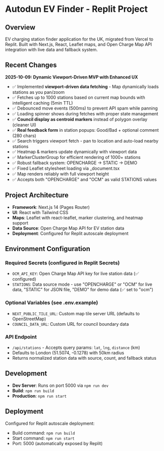 # Autodun EV Finder - Replit Project

## Overview
EV charging station finder application for the UK, migrated from Vercel to Replit. Built with Next.js, React, Leaflet maps, and Open Charge Map API integration with live data and fallback system.

## Recent Changes
**2025-10-09: Dynamic Viewport-Driven MVP with Enhanced UX**
- ✅ Implemented **viewport-driven data fetching** - Map dynamically loads stations as you pan/zoom
- ✅ Fetches up to 1000 stations based on current map bounds with intelligent caching (5min TTL)
- ✅ Debounced move events (500ms) to prevent API spam while panning
- ✅ Loading spinner shows during fetches with proper state management
- ✅ **Council display as centroid markers** instead of polygon overlay (cleaner UI)
- ✅ **Real feedback form** in station popups: Good/Bad + optional comment (280 chars)
- ✅ Search triggers viewport fetch - pan to location and auto-load nearby stations
- ✅ Heatmap & markers update dynamically with viewport data
- ✅ MarkerClusterGroup for efficient rendering of 1000+ stations
- ✅ Robust fallback system: OPENCHARGE → STATIC → DEMO
- ✅ Fixed Leaflet stylesheet loading via _document.tsx
- ✅ Map renders reliably with full viewport height
- ✅ Accepts both "OPENCHARGE" and "OCM" as valid STATIONS values

## Project Architecture
- **Framework**: Next.js 14 (Pages Router)
- **UI**: React with Tailwind CSS
- **Maps**: Leaflet with react-leaflet, marker clustering, and heatmap support
- **Data Source**: Open Charge Map API for EV station data
- **Deployment**: Configured for Replit autoscale deployment

## Environment Configuration
### Required Secrets (configured in Replit Secrets)
- `OCM_API_KEY`: Open Charge Map API key for live station data (✅ configured)
- `STATIONS`: Data source mode - use "OPENCHARGE" or "OCM" for live data, "STATIC" for JSON file, "DEMO" for demo data (✅ set to "ocm")

### Optional Variables (see .env.example)
- `NEXT_PUBLIC_TILE_URL`: Custom map tile server URL (defaults to OpenStreetMap)
- `COUNCIL_DATA_URL`: Custom URL for council boundary data

### API Endpoint
- `/api/stations` - Accepts query params: `lat`, `lng`, `distance` (km)
- Defaults to London (51.5074, -0.1278) with 50km radius
- Returns normalized station data with source, count, and fallback status

## Development
- **Dev Server**: Runs on port 5000 via `npm run dev`
- **Build**: `npm run build`
- **Production**: `npm run start`

## Deployment
Configured for Replit autoscale deployment:
- Build command: `npm run build`
- Start command: `npm run start`
- Port: 5000 (automatically exposed by Replit)
